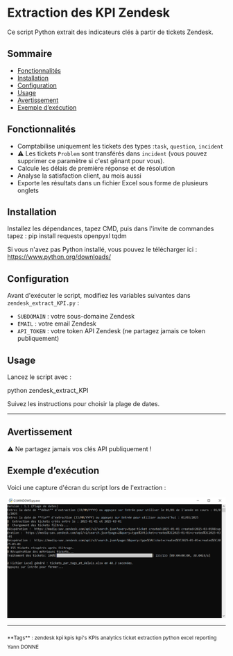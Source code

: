 # Extraction des KPI Zendesk

Ce script Python extrait des indicateurs clés à partir de tickets Zendesk.

## Sommaire
- [Fonctionnalités](#fonctionnalités)
- [Installation](#installation)
- [Configuration](#configuration)
- [Usage](#usage)
- [Avertissement](#avertissement)
- [Exemple d’exécution](#exemple-dexécution)

  

## Fonctionnalités

- Comptabilise uniquement les tickets des types :`task`, `question`, `incident`
- ⚠️ Les tickets `Problem` sont transférés dans `incident` (vous pouvez supprimer ce paramètre si c'est gênant pour vous).
- Calcule les délais de première réponse et de résolution
- Analyse la satisfaction client, au mois aussi
- Exporte les résultats dans un fichier Excel sous forme de plusieurs onglets

## Installation

Installez les dépendances, tapez CMD, puis dans l'invite de commandes tapez :
pip install requests openpyxl tqdm

Si vous n'avez pas Python installé, vous pouvez le télécharger ici :
https://www.python.org/downloads/


## Configuration

Avant d'exécuter le script, modifiez les variables suivantes dans `zendesk_extract_KPI.py` :

- `SUBDOMAIN` : votre sous-domaine Zendesk  
- `EMAIL` : votre email Zendesk  
- `API_TOKEN` : votre token API Zendesk (ne partagez jamais ce token publiquement)

## Usage

Lancez le script avec :

python zendesk_extract_KPI


Suivez les instructions pour choisir la plage de dates.

---

## Avertissement

⚠️ Ne partagez jamais vos clés API publiquement !

## Exemple d’exécution

Voici une capture d'écran du script lors de l'extraction :

![Capture terminal](images/terminal.PNG)


---

<sub>
**Tags** : zendesk kpi kpis kpi's KPIs analytics ticket extraction python excel reporting Yann DONNE
</sub>





